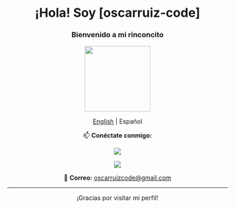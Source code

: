 <div align="center">
  <h1>¡Hola! Soy [oscarruiz-code]</h1>

  <h3>Bienvenido a mi rinconcito</h3>

  <img src="https://media.giphy.com/media/Cmr1OMJ2FN0B2/giphy.gif" width="150"/>

  <p><a href="READMEEN.md">English</a> | Español</p>
  
  <p>📫 <strong>Conéctate conmigo:</strong></p>
  <p>
    <a href="https://drive.google.com/file/d/1TLWgg-NFmvEKoFYD2Ai_UMjUbFUqtunl/view?usp=sharing" download>
      <img src="https://img.shields.io/badge/Descargar%20CV-0A66C2?style=flat&logo=download&logoColor=white"/>
    </a>
  </p>
  <p>
    <a href="https://oscarruiz-code.github.io">
      <img src="https://img.shields.io/badge/Portafolio-0A66C2?style=flat&logo=internet-explorer&logoColor=white"/>
    </a>
  </p>
  <p>📧 <strong>Correo:</strong> <a href="mailto:oscarruizcode@gmail.com">oscarruizcode@gmail.com</a></p>
  <hr/>
  <p> ¡Gracias por visitar mi perfil!</p>
</div>
